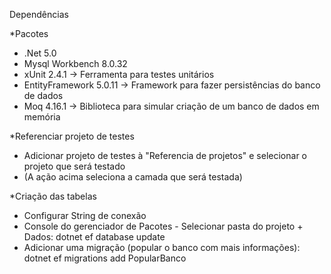 Dependências

*Pacotes

- .Net 5.0
- Mysql Workbench 8.0.32
- xUnit 2.4.1 -> Ferramenta para testes unitários
- EntityFramework 5.0.11 -> Framework para fazer persistências do banco de dados
- Moq 4.16.1 -> Biblioteca para simular criação de um banco de dados em memória


*Referenciar projeto de testes


- Adicionar projeto de testes à "Referencia de projetos" e selecionar o projeto que será testado 
- (A ação acima seleciona a camada que será testada)


*Criação das tabelas 


- Configurar String de conexão
- Console do gerenciador de Pacotes - Selecionar pasta do projeto + Dados: dotnet ef database update
- Adicionar uma migração (popular o banco com mais informações):  dotnet ef migrations add PopularBanco 
